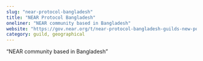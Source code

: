 ```yaml
---
slug: "near-protocol-bangladesh"
title: "NEAR Protocol Bangladesh"
oneliner: "NEAR community based in Bangladesh"
website: "https://gov.near.org/t/near-protocol-bangladesh-guilds-new-post/4195"
category: guild, geographical
---
```


“NEAR community based in Bangladesh”
